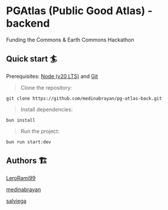 # PGAtlas (Public Good Atlas) - backend

Funding the Commons & Earth Commons Hackathon

## Quick start 🏄

Prerequisites: [Node (v20 LTS)](https://nodejs.org/en/download/) and [Git](https://git-scm.com/downloads)

> Clone the repository:

```
git clone https://github.com/medinabrayan/pg-atlas-back.git
```

> Install dependencies:

```
bun install
```

> Run the project:

```
bun run start:dev
```

## Authors 🏗

[LeroRami99](https://github.com/LeoRami99)

[medinabrayan](https://github.com/medinabrayan)

[salviega](https://github.com/salviega)
